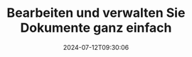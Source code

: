 ---
############################# Static ############################
layout: "family"
date: 2024-07-12T09:30:06
draft: false

product: "Editor"
product_tag: "editor"

############################# Head ############################
head_title: "Dokumentenbearbeitungslösung | On-Premise-APIs und kostenlose App"
head_description: "Bearbeiten Sie MS Office, OpenDocument, PDF-Bilder und andere Dateiformate mit der On-Premise-Lösung oder verwenden Sie die Online Document Editor-App."

############################# Header ############################
title: "Bearbeiten und verwalten Sie Dokumente ganz einfach"
description: |
  Dokumenteneditor zum Bearbeiten von Microsoft Office, OpenOffice, PDF, HTML und anderen Dokumentdateiformaten.

  Erstellen Sie neue Dokumente von Grund auf.

  Formularfelder in Dokumenten einfach verwalten.
  
############################# Platforms ############################
supported_platforms:
  enable: true  
  head_title: "Wählen Sie Ihre Plattform"
  title: "Plattformunabhängigkeit"
  description: "Die GroupDocs.Editor-Bibliothek unterstützt die folgenden Betriebssysteme und Frameworks:"
  details_link_title: "Erfahren Sie mehr"
  items:
    # supported_platforms loop
    - title: ".NET"
      description: "GroupDocs.Editor für .NET"
      color: "blue"
      tag: "net"
      link: "/editor/net/"
      features_link: "https://docs.groupdocs.com/editor/net/system-requirements/"
      features:
        # features loop
        - content: ".NET Framework 4.6.2 oder höher  <br>  .NET Core 2.0 oder höher  <br>  .NET 6.0 oder höher <br>  Mono Framework 2.6.7 oder höher"
          rows: "4"
        # features loop
        - content: "Windows, Linux, Mac OS"
          rows: "1"
        # features loop
        - content: "Microsoft Visual Studio  <br>  Xamarin (Android, iOS, Mac)  <br>  MonoDevelop"
          rows: "3"
         # features loop
        - content: "Über 60 Dateiformate"
          rows: "1"
    
    # supported_platforms loop
    - title: "Java"
      description: "GroupDocs.Editor für Java"
      color: "red"
      tag: "java"
      link: "/editor/java/"
      features_link: "https://docs.groupdocs.com/editor/java/system-requirements/"
      features:
        # features loop
        - content: "J2SE 8.0 oder höher"
          rows: "4"
        # features loop
        - content:  "Windows, Linux, Mac OS"
          rows: "1"
        # features loop
        - content:  "IntelliJ IDEA  <br>  Eclipse  <br>  NetBeans"
          rows: "3"
         # features loop
        - content:  "Über 50 Dateiformate"
          rows: "1"
    
    # supported_platforms loop
    - title: "Node.js"
      description: "GroupDocs.Editor für Node.js"
      color: "green"
      tag: "nodejs-java"
      link: "/editor/nodejs-java/"
      features_link: "https://docs.groupdocs.com/editor/nodejs-java/system-requirements/"
      features:
        # features loop
        - content: "Node.js 16+ und J2SE 8.0 (1.8)+"
          rows: "4"
        # features loop
        - content: Windows, Linux, Mac OS
          rows: "1"
        # features loop
        - content:  "Atom <br> Visual Studio Code <br> Jeder andere Texteditor"
          rows: "3"
         # features loop
        - content:  "Über 50 Dateiformate"
          rows: "1"
 
############################# Features ############################

features:
  enable: true
  title: "GroupDocs.Editor auf einen Blick"
  description: "API zum nahtlosen Bearbeiten, Übersetzen und Speichern verschiedener Dokumentformate."

  items:
    # feature loop
    - icon: "merge"
      title: "Bearbeiten Sie mehrere Dateiformate"
      content: "Bearbeiten Sie nahtlos mehrere PDF-, Office- und viele andere unterstützte Formate."

    # feature loop
    - icon: "split"
      title: "In HTML/CSS übersetzen"
      content: "Übersetzen Sie Dokumente in HTML/CSS-Markup, das mit WYSIWYG-Editoren kompatibel ist."

    # feature loop
    - icon: "structure"
      title: "Bearbeitete Dokumente speichern"
      content: "Speichern Sie bearbeitetes HTML/CSS im Quelldokumentformat oder exportieren Sie es in PDF."
    
    # feature loop
    - icon: "preview"
      title: "Extraktion von Dokumentinformationen"
      content: "Extrahieren Sie Informationen wie Seitenanzahl, Größe und Verschlüsselungsstatus."

############################# Code samples ############################
code_samples:
  enable: true
  title: "Praktischer Code-Schaukasten"
  description: "Einige Anwendungsfälle typischer GroupDocs.Editor-Vorgänge."
  items:
    # code sample loop
    - title: "Bearbeiten eines Dokuments"
      content: |
        Mit GroupDocs.Editor können Sie verschiedene Dokumentformate bearbeiten und die Änderungen speichern. Sie können ganze Dokumente oder bestimmte Teile Ihrer Dokumente bearbeiten. 
      samples:
        - language: "C#"
          color: "blue"
          content: |
            ```csharp {style=abap}   
             // Load document
            Editor editor = new Editor("sample.docx");
            
            // Edit document
            EditableDocument editableDocument = editor.Edit();
            
            // Save edited document
            editor.Save(editableDocument, "edited_sample.docx");
            ```
        - language: "Java"
          color: "red"
          content: |
            ```java {style=abap}   
            // Load document
            Editor editor = new Editor("sample.docx");
            
            // Edit document
            EditableDocument editableDocument = editor.edit();
            
            // Save edited document
            editor.save(editableDocument, "edited_sample.docx");
            ```
        - language: "TypeScript"
          color: "green"
          content: |
            ```javascript {style=abap}   
            // Load document
            const editor = new Editor("sample.docx");
            
            // Edit document
            const editableDocument = editor.edit();
            
            // Save edited document
            editor.save(editableDocument, "edited_sample.docx");
            ```

############################# Formats ############################
formats:
  enable: true
  title:  "Über 60 Dateiformate werden unterstützt"
  description: "GroupDocs.Editor unterstützt Vorgänge mit einer Vielzahl von [Dokumentformaten](https://docs.groupdocs.com/editor/net/supported-document-formats/)." 

############################# Metrics ############################

metrics:
  enable: true
  title: "Detaillierte Kennzahlen und statistische Erkenntnisse"
  description: "Tauchen Sie ein in eine detaillierte Aufschlüsselung unserer Schlüsselzahlen und bieten Sie umfassende Kennzahlen und statistische Einblicke in unsere Erfolge, Auswirkungen und unser Wachstum."

  items:
    # metrics loop
    - number: "60+"
      title: "Unterstützte Formate"
      content: "Jede Bibliothek unterstützt die Bearbeitung von mehr als 60 der gängigsten Datei- und Dokumentformate."

    # metrics loop
    - number: "274k"
      title: "NuGet-Downloads"
      content: "GroupDocs.Editor für .NET verfügt über mehr als 274.000 Downloads vom NuGet-Paketmanager."

    # metrics loop
    - number: "5.5k"
      title: "Maven-Downloads"
      content: "GroupDocs.Editor für Java verfügt über mehr als 5,5.000 Downloads aus unserem Maven-Repository."
    
    # metrics loop
    - number: "140+"
      title: "Zufriedene Kunden"
      content: "Unsere Bibliotheken werden sowohl von kleinen Einzelentwicklern als auch von führenden Unternehmen auf der ganzen Welt genutzt."


############################# Customers ############################
# logo size X1 => 170:70  X2 => 340 : 140

customers:
  enable: true
  title: "Unsere zufriedenen Kunden"
  description: "GroupDocs-Bibliotheken werden von weltweit bekannten und angesehenen Marken auf der ganzen Welt eingesetzt."

  items:
    # customers loop
    - title: "BenQ Corporation"
      logo: "benq"
    # customers loop
    - title: "Nasdaq Stock Market"
      logo: "nasdaq"
    # customers loop
    - title: "AT&T Inc."
      logo: "att"
    # customers loop
    - title: "AstraZeneca"
      logo: "astrazeneca"
    # customers loop
    - title: "Central Bank of Argentina"
      logo: "argentinacentralbank"
    # customers loop
    - title: "Roche Holding AG"
      logo: "roche"
    # customers loop
    - title: "Capita"
      logo: "capita"
    # customers loop
    - title: "Axa S.A."
      logo: "axa"
    # customers loop
    - title: "Instructure Inc."
      logo: "instructure"
     # customers loop
    - title: "Wipro"
      logo: "wipro"

############################# Actions ############################

actions:
  enable: true
  title: "Bereit anzufangen?"
  description: "Testen Sie die Funktionen von GroupDocs.Editor kostenlos auf Ihrer Plattform."
  items:
    #  loop
    - title: ".NET"
      link: "/editor/net/"
      color: "blue"
        #  loop
    - title: "Java"
      link: "/editor/java/"
      color: "red"
        #  loop
    - title: "Node.js"
      link: "/editor/nodejs-java/"
      color: "green"

############################# Faq ############################

faq:
  enable: true
  title:  "Häufig gestellte Fragen"
  description:  "Antworten auf die am häufigsten gestellten Fragen."
  items:
    #  loop
    - question: "Benötigt die GroupDocs.Editor-Bibliothek weitere Software von Drittanbietern, um Dokumente zu bearbeiten?"
      answer: |
        GroupDocs.Editor erfordert keine Installation externer Software wie Adobe Acrobat, Microsoft Office oder andere.
     #  loop
    - question:  "Kann ich die GroupDocs.Editor-Bibliothek testen, bevor ich sie kaufe?"
      answer: |
        Ja, Sie können GroupDocs.Editor ausprobieren, ohne eine Lizenz zu kaufen. Nach der Installation ohne Lizenz funktioniert die Bibliothek im Testmodus. In diesem Modus werden dem resultierenden Dokument Testabzeichen hinzugefügt und es wird auf die ersten drei Seiten zugeschnitten. Wenn Sie GroupDocs.Editor ohne die Einschränkungen der Testversion testen möchten, können Sie auch eine 30-tägige temporäre Lizenz anfordern. Weitere Einzelheiten finden Sie unter [Eine temporäre Lizenz erhalten](https://purchase.groupdocs.com/temporary-license/).
    #  loop 
    - question:  "Welche Lizenzen haben Sie?"
      answer: |
        Wir bieten verschiedene Lizenztypen an, um den Anforderungen bestimmter Entwickler oder Unternehmen gerecht zu werden. Die Lizenztypen hängen von der Anzahl der Entwickler, der Anzahl der Standorte der Entwicklerstandorte und davon ab, ob Sie Ihren Endkunden unser SDK/API bereitstellen müssen. Alternativ können Sie getaktete Lizenzen basierend auf der monatlichen Nutzung des Produkts wählen. Erfahren Sie mehr unter [Lizenztypen](https://purchase.groupdocs.com/policies/license-types/).                      
     
############################# Cloud ############################

cloud_links:
  enable: true
  title: "Low-Code-APIs von GroupDocs.Editor"
  description: "Beschleunigen Sie die Dokumentenbearbeitung in jeder Art von Anwendung mit unserer cloudbasierten REST-API."

  items:
    #  loop
    - icon: "groupdocs_editor-for-curl"
      title: "GroupDocs.Editor Cloud für cURL"
      link: "https://products.groupdocs.cloud/editor/curl"
      content: "Einfache cURL-Befehle für die Cloud-API des RESTful-Dokumenteditors zum Bearbeiten und Übersetzen von Dokumenten."

    #  loop
    - icon: "groupdocs_editor-for-net"
      title: "GroupDocs.Editor Cloud für .NET"
      link: "https://products.groupdocs.cloud/editor/net"
      content: "Cloud SDK für Microsoft .NET zur Implementierung schneller Dokumentbearbeitungsfunktionen in .NET-basierten Anwendungen."

    #  loop
    - icon: "groupdocs_editor-for-java"
      title: "GroupDocs.Editor Cloud für Java"
      link: "https://products.groupdocs.cloud/editor/java"
      content: "Bearbeiten und übersetzen Sie Dokumente in Ihren Java-Anwendungen mit unserer Cloud-API."
    
############################# Apps ############################

app_links:
  enable: true
  title: "GroupDocs.Editor NoCode-Apps"
  description: "Online-Anwendung, mit der Sie über 170 gängige Dateiformate im Browser bearbeiten können."

  items:
    #  loop
    - icon: "groupdocs_editor-app"
      title: "GroupDocs.editor Total"
      link: "https://products.groupdocs.app/editor/total"
      content: "Probieren Sie unsere kostenlose Online-App aus, um mehr als 30 Dateitypen zu bearbeiten, ohne Ihren bevorzugten Webbrowser zu verlassen."

    #  loop
    - icon: "groupdocs_words-app"
      title:  "GroupDocs.editor DOCX"
      link: "https://products.groupdocs.app/editor/docx"
      content: "Bearbeiten Sie DOCX-Dateien nahtlos online."

    #  loop
    - icon: "groupdocs_pdf-app"
      title:  "GroupDocs.editor PDF"
      link: "https://products.groupdocs.app/editor/pdf"
      content: "Bearbeiten Sie PDF-Dateien direkt im Webbrowser."
    
---